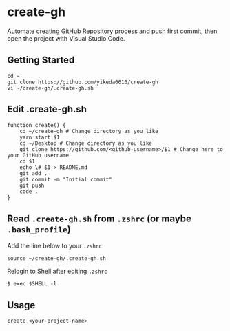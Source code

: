 # create-gh

Automate creating GitHub Repository process and push first commit, then open the project with Visual Studio Code.

## Getting Started

```
cd ~
git clone https://github.com/yikeda6616/create-gh
vi ~/create-gh/.create-gh.sh
```

## Edit .create-gh.sh

```
function create() {
    cd ~/create-gh # Change directory as you like
    yarn start $1
    cd ~/Desktop # Change directory as you like
    git clone https://github.com/<github-username>/$1 # Change here to your GitHub username
    cd $1
    echo \# $1 > README.md
    git add .
    git commit -m "Initial commit"
    git push
    code .
}
```

## Read `.create-gh.sh` from `.zshrc` (or maybe `.bash_profile`)

Add the line below to your `.zshrc`

```
source ~/create-gh/.create-gh.sh
```

Relogin to Shell after editing `.zshrc`

```
$ exec $SHELL -l
```

## Usage

```
create <your-project-name>
```
